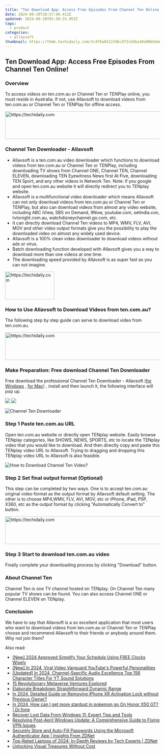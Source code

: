 ```yaml
---
title: "Ten Download App: Access Free Episodes From Channel Ten Online!"
date: 2024-09-20T18:57:49.413Z
updated: 2024-09-28T01:50:33.953Z
tags:
  - product
categories:
  - allavsoft
thumbnail: https://thmb.techidaily.com/2c476a6511fdbc972cd3ba10e08b5da699f589d12e50cb2bcf28a3be854e91bc.jpg
---
```


## Ten Download App: Access Free Episodes From Channel Ten Online!

### Overview

To access videos on ten.com.au or Channel Ten or TENPlay online, you must reside in Australia. If not, use Allavsoft to download videos from ten.com.au or Channel Ten or TENPlay for offline access.

<!-- affiliate ads begin -->
<a href="https://appsumo.8odi.net/c/5597632/2123750/7443" target="_top" id="2123750">
  <img src="//a.impactradius-go.com/display-ad/7443-2123750" border="0" alt="https://techidaily.com" width="728" height="90"/>
</a>
<img height="0" width="0" src="https://appsumo.8odi.net/i/5597632/2123750/7443" style="position:absolute;visibility:hidden;" border="0" />
<!-- affiliate ads end -->

### Channel Ten Downloader - Allavsoft

* Allavsoft is a ten.com.au video downloader which functions to download videos from ten.com.au or Channel Ten or TENPlay, including downloading TV shows from Channel ONE, Channel TEN, Channel ELEVEN, downloading TEN Eyewitness News first At Five, downloading TEN Sport, and any other videos in Network Ten. Note: if you google and open ten.com.au website it will directly redirect you to TENplay website.
* Allavsoft is a multifunctional video downloader which means Allavsoft can not only download videos from ten.com.au or Channel Ten or TENPlay, but also can download videos from almost any video website, including ABC iView, SBS on Demand, 9Now, youtube.com, setindia.con, tvtonight.com.au, watchdisneychannel.go.com, etc.
* It can directly download Channel Ten videos to MP4, WMV, FLV, AVI, MOV and other video output formats give you the possibility to play the downloaded video on almost any widely used device.
* Allavsoft is a 100% clean video downloader to download videos without ads or virus.
* Batch downloading function developed with Allavsoft gives you a way to download more than one videos at one time.
* The downloading speed provided by Allavsoft is as super fast as you can not imagine.

<!-- affiliate ads begin -->
<a href="https://united.elfm.net/c/5597632/2139558/4704" target="_top" id="2139558">
  <img src="//a.impactradius-go.com/display-ad/4704-2139558" border="0" alt="https://techidaily.com" width="160" height="90"/>
</a>
<img height="0" width="0" src="https://united.elfm.net/i/5597632/2139558/4704" style="position:absolute;visibility:hidden;" border="0" />
<!-- affiliate ads end -->

### How to Use Allavsoft to Download Videos from ten.com.au?

The following step by step guide can serve to download video from ten.com.au.

<!-- affiliate ads begin -->
<a href="https://appsumo.8odi.net/c/5597632/2037345/7443" target="_top" id="2037345">
  <img src="//a.impactradius-go.com/display-ad/7443-2037345" border="0" alt="https://techidaily.com" width="728" height="90"/>
</a>
<img height="0" width="0" src="https://appsumo.8odi.net/i/5597632/2037345/7443" style="position:absolute;visibility:hidden;" border="0" />
<!-- affiliate ads end -->

### Make Preparation: Free download Channel Ten Downloader

Free download the professional Channel Ten Downloader - Allavsoft ([for Windows](https://tools.techidaily.com/allavsoft/products/) , [for Mac](https://tools.techidaily.com/allavsoft/products/)) , install and then launch it, the following interface will pop up.

[![](https://www.allavsoft.com/how-to/../images/how-to/free-download-win.jpg)](https://tools.techidaily.com/allavsoft/products/) [![](https://www.allavsoft.com/how-to/../images/how-to/free-download-mac.jpg)](https://tools.techidaily.com/allavsoft/products/)

![Channel Ten Downloader](https://www.allavsoft.com/how-to/../images/allavsoft/screen-shot-600.jpg)

### Step 1 Paste ten.com.au URL

Open ten.com.au website or directly open TENplay website. Easily browse TENplay categories, like SHOWS, NEWS, SPORTS, etc to locate the TENplay video that you would like to download. And then directly copy and paste this TENplay video URL to Allavsoft. Trying to dragging and dropping this TENplay video URL to Allavsoft is also feasible.

![How to Download Channel Ten Video?](https://www.allavsoft.com/how-to/../images/how-to/download-rtmp-video/download-rtmp-video.jpg)

### Step 2 Set final output format (Optional)

This step can be completed by two ways. One is to accept ten.com.au original video format as the output format by Allavsoft default setting. The other is to choose MP4,WMV, FLV, AVI, MOV, etc or iPhone, iPad, PSP, X360, etc as the output format by clicking "Automatically Convert to" button.

<!-- affiliate ads begin -->
<a href="https://imp.i110150.net/c/5597632/798161/11305" target="_top" id="798161">
  <img src="//a.impactradius-go.com/display-ad/11305-798161" border="0" alt="https://techidaily.com" width="728" height="90"/>
</a>
<img height="0" width="0" src="https://imp.i110150.net/i/5597632/798161/11305" style="position:absolute;visibility:hidden;" border="0" />
<!-- affiliate ads end -->

### Step 3 Start to download ten.com.au video

Finally complete your downloading process by clicking "Download" button.

### About Channel Ten

Channel Ten is one TV channel hosted on TENplay. On Channel Ten many popular TV shows can be found. You can also access Channel ONE or Channel ELEVEN on TENplay.

### Conclusion

We have to say that Allavsoft is a so excellent application that most users who want to download videos from ten.com.au or Channel Ten or TENPlay choose and recommend Allavsoft to their friends or anybody around them. Why not join them?

<ins class="adsbygoogle"
     style="display:block"
     data-ad-format="autorelaxed"
     data-ad-client="ca-pub-7571918770474297"
     data-ad-slot="1223367746"></ins>

<ins class="adsbygoogle"
     style="display:block"
     data-ad-client="ca-pub-7571918770474297"
     data-ad-slot="8358498916"
     data-ad-format="auto"
     data-full-width-responsive="true"></ins>

<span class="atpl-alsoreadstyle">Also read:</span>
<div><ul>
<li><a href="https://fox-info.techidaily.com/new-2024-approved-simplify-your-schedule-using-free-clocks-wisely/"><u>[New] 2024 Approved Simplify Your Schedule Using FREE Clocks Wisely</u></a></li>
<li><a href="https://youtube-web.techidaily.com/n-2024-viral-video-vanguard-youtubes-powerful-personalities/"><u>[New] In 2024, Viral Video Vanguard YouTube's Powerful Personalities</u></a></li>
<li><a href="https://facebook-video-footage.techidaily.com/updated-in-2024-channel-specific-audio-excellence-top-156-character-titles-for-yt-sound-solutions/"><u>[Updated] In 2024, Channel-Specific Audio Excellence Top 156 Character Titles For YT Sound Solutions</u></a></li>
<li><a href="https://fox-info.techidaily.com/15-revolutionary-metaverse-ventures-explored/"><u>15 Revolutionary Metaverse Ventures Explored</u></a></li>
<li><a href="https://extra-resources.techidaily.com/elaborate-breakdown-straightforward-dynamic-range/"><u>Elaborate Breakdown Straightforward Dynamic Range</u></a></li>
<li><a href="https://apple-account.techidaily.com/in-2024-detailed-guide-on-removing-iphone-xr-activation-lock-without-previous-owner-by-drfone-ios/"><u>In 2024, Detailed Guide on Removing iPhone XR Activation Lock without Previous Owner?</u></a></li>
<li><a href="https://pokemon-go-android.techidaily.com/in-2024-how-can-i-get-more-stardust-in-pokemon-go-on-honor-x50-gt-drfone-by-drfone-virtual-android/"><u>In 2024, How can I get more stardust in pokemon go On Honor X50 GT? | Dr.fone</u></a></li>
<li><a href="https://win-extraordinary.techidaily.com/recover-lost-data-from-windows-11-expert-tips-and-tools/"><u>Recover Lost Data From Windows 11: Expert Tips and Tools</u></a></li>
<li><a href="https://win-extraordinary.techidaily.com/resolving-post-april-windows-update-a-comprehensive-guide-to-fixing-vpn-issues/"><u>Resolving Post-April Windows Update: A Comprehensive Guide to Fixing VPN Issues</u></a></li>
<li><a href="https://win-extraordinary.techidaily.com/securely-store-and-auto-fill-passwords-using-the-microsoft-authenticator-app-insights-from-zdnet/"><u>Securely Store and Auto-Fill Passwords Using the Microsoft Authenticator App | Insights From ZDNet</u></a></li>
<li><a href="https://win-extraordinary.techidaily.com/top-rated-laptops-of-2024-in-depth-reviews-by-tech-experts-zdnet/"><u>Top-Rated Laptops of 2024: In-Depth Reviews by Tech Experts | ZDNet</u></a></li>
<li><a href="https://extra-tips.techidaily.com/unlocking-visual-treasures-without-cost/"><u>Unlocking Visual Treasures Without Cost</u></a></li>
</ul></div>

